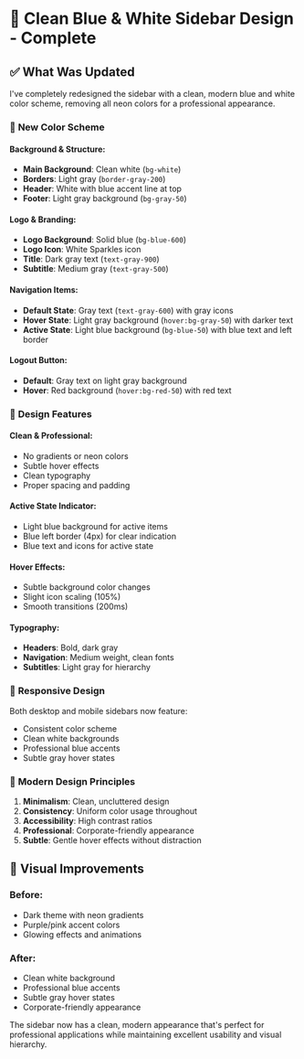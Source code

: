 # 🎨 Clean Blue & White Sidebar Design - Complete

## ✅ What Was Updated

I've completely redesigned the sidebar with a clean, modern blue and white color scheme, removing all neon colors for a professional appearance.

### 🎯 **New Color Scheme**

#### **Background & Structure:**
- **Main Background**: Clean white (`bg-white`)
- **Borders**: Light gray (`border-gray-200`)
- **Header**: White with blue accent line at top
- **Footer**: Light gray background (`bg-gray-50`)

#### **Logo & Branding:**
- **Logo Background**: Solid blue (`bg-blue-600`)
- **Logo Icon**: White Sparkles icon
- **Title**: Dark gray text (`text-gray-900`)
- **Subtitle**: Medium gray (`text-gray-500`)

#### **Navigation Items:**
- **Default State**: Gray text (`text-gray-600`) with gray icons
- **Hover State**: Light gray background (`hover:bg-gray-50`) with darker text
- **Active State**: Light blue background (`bg-blue-50`) with blue text and left border

#### **Logout Button:**
- **Default**: Gray text on light gray background
- **Hover**: Red background (`hover:bg-red-50`) with red text

### 🎨 **Design Features**

#### **Clean & Professional:**
- No gradients or neon colors
- Subtle hover effects
- Clean typography
- Proper spacing and padding

#### **Active State Indicator:**
- Light blue background for active items
- Blue left border (4px) for clear indication
- Blue text and icons for active state

#### **Hover Effects:**
- Subtle background color changes
- Slight icon scaling (105%)
- Smooth transitions (200ms)

#### **Typography:**
- **Headers**: Bold, dark gray
- **Navigation**: Medium weight, clean fonts
- **Subtitles**: Light gray for hierarchy

### 📱 **Responsive Design**

Both desktop and mobile sidebars now feature:
- Consistent color scheme
- Clean white backgrounds
- Professional blue accents
- Subtle gray hover states

### 🎯 **Modern Design Principles**

1. **Minimalism**: Clean, uncluttered design
2. **Consistency**: Uniform color usage throughout
3. **Accessibility**: High contrast ratios
4. **Professional**: Corporate-friendly appearance
5. **Subtle**: Gentle hover effects without distraction

## 🚀 **Visual Improvements**

### **Before**: 
- Dark theme with neon gradients
- Purple/pink accent colors
- Glowing effects and animations

### **After**:
- Clean white background
- Professional blue accents
- Subtle gray hover states
- Corporate-friendly appearance

The sidebar now has a clean, modern appearance that's perfect for professional applications while maintaining excellent usability and visual hierarchy.
